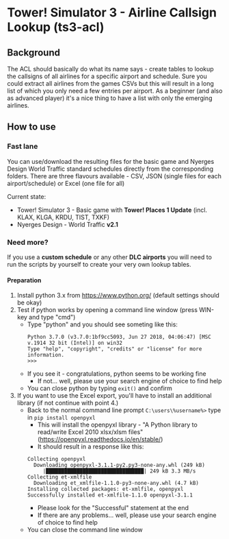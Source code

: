 # Tower! Simulator 3 - Airline Callsign Lookup (ts3-acl)

## Background
The ACL should basically do what its name says - create tables to lookup the callsigns of all airlines for a specific airport and schedule.
Sure you could extract all airlines from the games CSVs but this will result in a long list of which you only need a few entries per airport.
As a beginner (and also as advanced player) it's a nice thing to have a list with only the emerging airlines.

## How to use
### Fast lane
You can use/download the resulting files for the basic game and Nyerges Design World Traffic standard schedules directly from the corresponding folders.
There are three flavours available - CSV, JSON (single files for each airport/schedule) or Excel (one file for all)

Current state:
- Tower! Simulator 3 - Basic game with __Tower! Places 1 Update__ (incl. KLAX, KLGA, KRDU, TIST, TXKF)
- Nyerges Design - World Traffic __v2.1__

### Need more?
If you use a __custom schedule__ or any other __DLC airports__ you will need to run the scripts by yourself to create your very own lookup tables.

#### Preparation
1. Install python 3.x from https://www.python.org/ (default settings should be okay)
2. Test if python works by opening a command line window (press WIN-key and type "cmd")
   - Type "python" and you should see someting like this:
     ```
     Python 3.7.0 (v3.7.0:1bf9cc5093, Jun 27 2018, 04:06:47) [MSC v.1914 32 bit (Intel)] on win32
     Type "help", "copyright", "credits" or "license" for more information.
     >>>
     ```
   - If you see it - congratulations, python seems to be working fine
     - If not... well, please use your search engine of choice to find help
   - You can close python by typing ```exit()``` and confirm
3. If you want to use the Excel export, you'll have to install an additional library (if not continue with point 4.)
   - Back to the normal command line prompt ```C:\users\%username%>``` type in ```pip install openpyxl```
     -  This will install the openpyxl library - "A Python library to read/write Excel 2010 xlsx/xlsm files" (https://openpyxl.readthedocs.io/en/stable/)
     - It should result in a response like this:
     ```
     Collecting openpyxl
       Downloading openpyxl-3.1.1-py2.py3-none-any.whl (249 kB)
          |████████████████████████████████| 249 kB 3.3 MB/s
     Collecting et-xmlfile
       Downloading et_xmlfile-1.1.0-py3-none-any.whl (4.7 kB)
     Installing collected packages: et-xmlfile, openpyxl
     Successfully installed et-xmlfile-1.1.0 openpyxl-3.1.1
     ```
     - Please look for the "Successful" statement at the end
     - If there are any problems... well, please use your search engine of choice to find help
   - You can close the command line window
